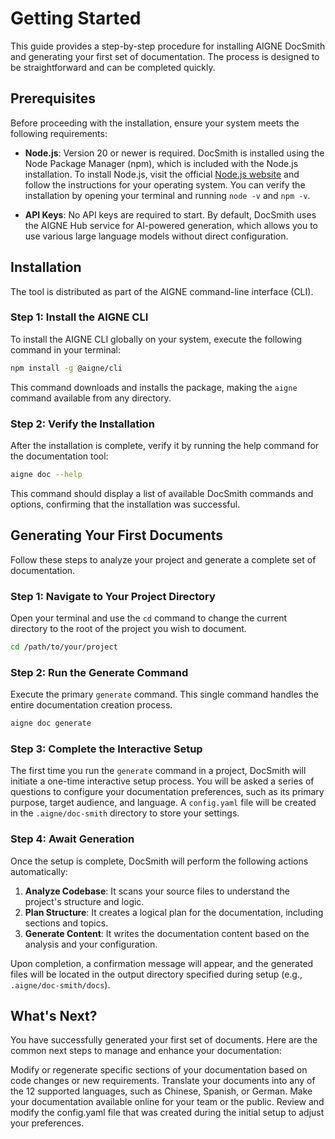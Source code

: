 # Getting Started

This guide provides a step-by-step procedure for installing AIGNE DocSmith and generating your first set of documentation. The process is designed to be straightforward and can be completed quickly.

## Prerequisites

Before proceeding with the installation, ensure your system meets the following requirements:

*   **Node.js**: Version 20 or newer is required. DocSmith is installed using the Node Package Manager (npm), which is included with the Node.js installation. To install Node.js, visit the official [Node.js website](https://nodejs.org/) and follow the instructions for your operating system. You can verify the installation by opening your terminal and running `node -v` and `npm -v`.

*   **API Keys**: No API keys are required to start. By default, DocSmith uses the AIGNE Hub service for AI-powered generation, which allows you to use various large language models without direct configuration.

## Installation

The tool is distributed as part of the AIGNE command-line interface (CLI).

### Step 1: Install the AIGNE CLI

To install the AIGNE CLI globally on your system, execute the following command in your terminal:

```bash title="Install AIGNE CLI" icon=logos:npm-icon
npm install -g @aigne/cli
```

This command downloads and installs the package, making the `aigne` command available from any directory.

### Step 2: Verify the Installation

After the installation is complete, verify it by running the help command for the documentation tool:

```bash title="Verify Installation"
aigne doc --help
```

This command should display a list of available DocSmith commands and options, confirming that the installation was successful.

## Generating Your First Documents

Follow these steps to analyze your project and generate a complete set of documentation.

### Step 1: Navigate to Your Project Directory

Open your terminal and use the `cd` command to change the current directory to the root of the project you wish to document.

```bash title="Change Directory" icon=mdi:folder-open
cd /path/to/your/project
```

### Step 2: Run the Generate Command

Execute the primary `generate` command. This single command handles the entire documentation creation process.

```bash title="Run Generate Command"
aigne doc generate
```

### Step 3: Complete the Interactive Setup

The first time you run the `generate` command in a project, DocSmith will initiate a one-time interactive setup process. You will be asked a series of questions to configure your documentation preferences, such as its primary purpose, target audience, and language. A `config.yaml` file will be created in the `.aigne/doc-smith` directory to store your settings.

### Step 4: Await Generation

Once the setup is complete, DocSmith will perform the following actions automatically:

1.  **Analyze Codebase**: It scans your source files to understand the project's structure and logic.
2.  **Plan Structure**: It creates a logical plan for the documentation, including sections and topics.
3.  **Generate Content**: It writes the documentation content based on the analysis and your configuration.

Upon completion, a confirmation message will appear, and the generated files will be located in the output directory specified during setup (e.g., `.aigne/doc-smith/docs`).

## What's Next?

You have successfully generated your first set of documents. Here are the common next steps to manage and enhance your documentation:

<x-cards data-columns="2">
  <x-card data-title="Update Documentation" data-icon="lucide:refresh-cw" data-href="/guides/updating-documentation">
    Modify or regenerate specific sections of your documentation based on code changes or new requirements.
  </x-card>
  <x-card data-title="Translate Documentation" data-icon="lucide:languages" data-href="/guides/translating-documentation">
    Translate your documents into any of the 12 supported languages, such as Chinese, Spanish, or German.
  </x-card>
  <x-card data-title="Publish Your Docs" data-icon="lucide:rocket" data-href="/guides/publishing-your-docs">
    Make your documentation available online for your team or the public.
  </x-card>
  <x-card data-title="Review Configuration" data-icon="lucide:settings" data-href="/configuration/initial-setup">
    Review and modify the config.yaml file that was created during the initial setup to adjust your preferences.
  </x-card>
</x-cards>